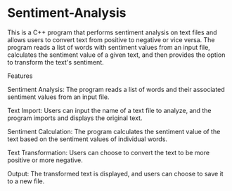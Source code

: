 # Sentiment-Analysis
This is a C++ program that performs sentiment analysis on text files and allows users to convert text from positive to negative or vice versa. The program reads a list of words with sentiment values from an input file, calculates the sentiment value of a given text, and then provides the option to transform the text's sentiment.

Features

Sentiment Analysis: The program reads a list of words and their associated sentiment values from an input file.

Text Import: Users can input the name of a text file to analyze, and the program imports and displays the original text.

Sentiment Calculation: The program calculates the sentiment value of the text based on the sentiment values of individual words.

Text Transformation: Users can choose to convert the text to be more positive or more negative.

Output: The transformed text is displayed, and users can choose to save it to a new file.
